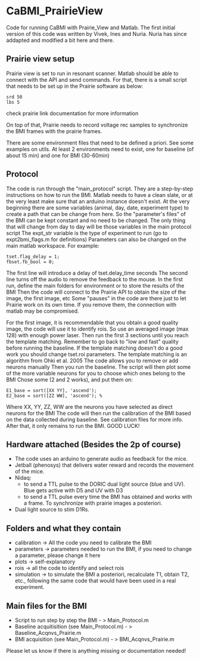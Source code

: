 # CaBMI_PrairieView
Code for running CaBMI with Prairie_View and Matlab.
The first initial version of this code was written by Vivek, Ines and Nuria. Nuria has since addapted and modified a bit here and there.
 
## Prairie view setup
Prairie view is set to run in resonant scanner. Matlab should be able to connect with the API and send commands. For that, there is a small script that needs to be set up in the Prairie software as below:
```
srd 50
lbs 5
```
check prairie link documentation for more information

On top of that, Prairie needs to record voltage rec samples to synchronize the BMI frames with the prairie frames.

There are some environment files that need to be defined a priori. See some examples on utils.
At least 2 environments need to exist, one for baseline (of about 15 min) and one for BMI (30-60min)
 
## Protocol
The code is run through the "main_protocol" script. They are a step-by-step instructions on how to run the BMI.
Matlab needs to have a clean slate, or at the very least make sure that an arduino instance doesn't exist.
At the very beginning there are some variables (animal, day, date, experiment type) to create a path that can be change from here. 
So the "parameter's files" of the BMI can be kept constant and no need to be changed. 
The only thing that will change from day to day will be those variables in the main protocol script
The expt_str variable is the type of experiment to run (go to expt2bmi_flags.m for definitions)
Parameters can also be changed on the main matlab workspace. For example:
```
tset.flag_delay = 1;
fbset.fb_bool = 0;
```
The first line will introduce a delay of tset.delay_time seconds
The second line turns off the audio to remove the feedback to the mouse.
In the first run, define the main folders for environment or to store the results of the BMI
Then the code will connect to the Prairie API to obtain the size of the image, the first image, etc
Some "pauses" in the code are there just to let Prairie work on its own time. If you remove them, the connection with matlab may be compromised.

For the first image, it is recommendable that you obtain a good quality image, the code will use it to identify rois.
So use an averaged image (max 128) with enough power laser. Then run the first 3 sections until you reach the template matching.
Remember to go back to "low and fast" quality before running the baseline.
If the template matching doesn't do a good work you should change tset.roi parameters. The template matching is an algorithm from Ohki et al. 2005
The code allows you to remove or add neurons manually
Then you run the baseline.
The script will then plot some of the more variable neurons for you to choose which ones belong to the BMI
Chose some (2 and 2 works), and put them on:
```
E1_base = sort([XX YY], 'ascend'); 
E2_base = sort([ZZ WW], 'ascend'); % 
```
Where XX, YY, ZZ, WW are the neurons you have selected as direct neurons for the BMI
The code will then run the calibration of the BMI based on the data collected during baseline. See calibration files for more info.
After that, it only remains to run the BMI. GOOD LUCK!

 
## Hardware attached (Besides the 2p of course)
 - The code uses an arduino to generate audio as feedback for the mice.
 - Jetball (phenosys) that delivers water reward and records the movement of the mice.
 - Nidaq:
     - to send a TTL pulse to the DORIC dual light source (blue and UV). Blue gets active with D5 and UV with D3
     - to send a TTL pulse every time the BMI has obtained and works with a frame. To synchronize with prairie images a posteriori.
 - Dual light source to stim D1Rs.

## Folders and what they contain
- calibration -> All the code you need to calibrate the BMI
- parameters -> parameters needed to run the BMI, if you need to change a parameter, please change it here
- plots -> self-explanatory
- rois -> all the code to identify and select rois
- simulation -> to simulate the BMI a posteriori, recalculate T1, obtain T2, etc., following the same code that would have been used in a real experiment.

## Main files for the BMI
- Script to run step by step the BMI  - > Main_Protocol.m
- Baseline acquitisition (see Main_Protocol.m)  - > Baseline_Acqnvs_Prairie.m
- BMI acquisition (see Main_Protocol.m) - > BMI_Acqnvs_Prairie.m

Please let us know if there is anything missing or documentation needed!
